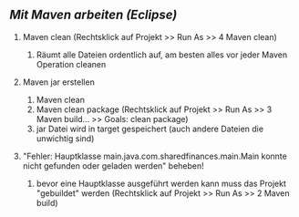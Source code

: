 ## *Mit Maven arbeiten (Eclipse)*
1. Maven clean (Rechtsklick auf Projekt >> Run As >> 4 Maven clean)
	1. Räumt alle Dateien ordentlich auf, am besten alles vor jeder Maven Operation cleanen
	
2. Maven jar erstellen
	1. Maven clean
	2. Maven clean package (Rechtsklick auf Projekt >> Run As >> 3 Maven build... >> Goals: clean package)
	3. jar Datei wird in target gespeichert (auch andere Dateien die unwichtig sind)
	
3. "Fehler: Hauptklasse main.java.com.sharedfinances.main.Main konnte nicht gefunden oder geladen werden" beheben!
	1. bevor eine Hauptklasse ausgeführt werden kann muss das Projekt "gebuildet" werden
	(Rechtsklick auf Projekt >> Run As >> 2 Maven build)

